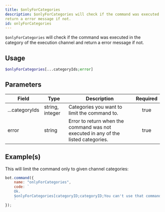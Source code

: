 ```yaml
---
title: $onlyForCategories
description: $onlyForCategories will check if the command was executed in the category of the execution channel and
return a error message if not.
id: onlyForCategories
---
```


`$onlyForCategories` will check if the command was executed in the category of the execution channel and return a error
message if not.

## Usage

```php
$onlyForCategories[...categoryIds;error]
```

## Parameters

| Field          | Type            | Description                                                                        | Required |
| -------------- | --------------- | ---------------------------------------------------------------------------------- | :------: |
| ...categoryIds | string, integer | Categories you want to limit the command to.                                       |   true   |
| error          | string          | Error to return when the command was not executed in any of the listed categories. |   true   |

## Example(s)

This will limit the command only to given channel categories:

```javascript
bot.command({
    name: "onlyForCategories",
    code: `
    Ok.
    $onlyForCategories[categoryID;categoryID;You can't use that command here!]
    `
});
```